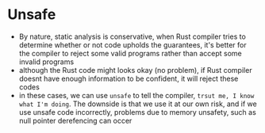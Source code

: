 # **Unsafe**
- By nature, static analysis is conservative, when Rust compiler tries to determine whether or not code upholds the guarantees, it's better for the compiler to reject some valid programs rather than accept some invalid programs
- although the Rust code might looks okay (no problem), if Rust compiler doesnt have enough information to be confident, it will reject these codes
- in these cases, we can use `unsafe` to tell the compiler, `trsut me, I know what I'm doing`. The downside is that we use it at our own risk, and if we use unsafe code incorrectly, problems due to memory unsafety, such as null pointer derefencing can occer